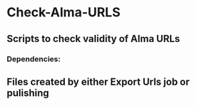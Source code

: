# Check-Alma-URLS
Scripts to check validity of Alma URLs
----
### Dependencies:
Files created by either Export Urls job or pulishing
----

